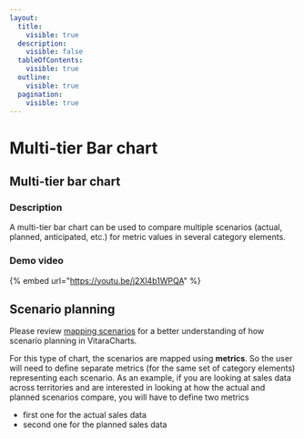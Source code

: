 ```yaml
---
layout:
  title:
    visible: true
  description:
    visible: false
  tableOfContents:
    visible: true
  outline:
    visible: true
  pagination:
    visible: true
---
```


# Multi-tier Bar chart

## Multi-tier bar chart <a href="#multi-tier-bar-chart" id="multi-tier-bar-chart"></a>

### **Description**

A multi-tier bar chart can be used to compare multiple scenarios (actual, planned, anticipated, etc.) for metric values in several category elements.

### **Demo video**

{% embed url="https://youtu.be/j2Xl4b1WPQA" %}

## **Scenario planning**

Please review [mapping scenarios](../ibcs/mapping-ibcs-scenarios.md) for a better understanding of how scenario planning in VitaraCharts.

For this type of chart, the scenarios are mapped using **metrics**. So the user will need to define separate metrics (for the same set of category elements) representing each scenario. As an example, if you are looking at sales data across territories and are interested in looking at how the actual and planned scenarios compare, you will have to define two metrics

* first one for the actual sales data
* second one for the planned sales data

